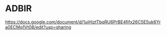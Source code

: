 # ADBIR

https://docs.google.com/document/d/1uiHiztTbqRU6PrBE4fifx26C5E5uk6Yra0ECMq1Vt08/edit?usp=sharing
